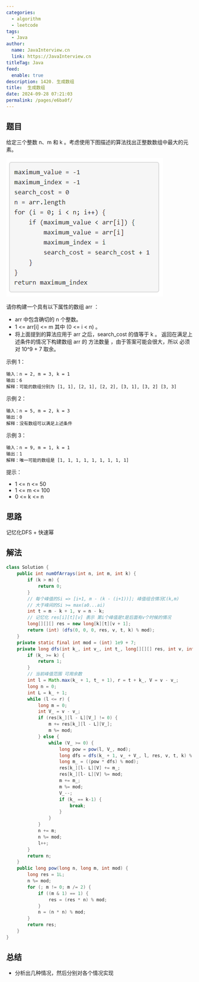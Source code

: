 ```yaml
---
categories: 
  - algorithm
  - leetcode
tags: 
  - Java
author: 
  name: JavaInterview.cn
  link: https://JavaInterview.cn
titleTag: Java
feed: 
  enable: true
description: 1420. 生成数组
title:  生成数组
date: 2024-09-28 07:21:03
permalink: /pages/e6ba0f/
---
```


## 题目
给定三个整数 n、m 和 k 。考虑使用下图描述的算法找出正整数数组中最大的元素。

![1420e.png](../../../media/pictures/leetcode/1420e.png)

请你构建一个具有以下属性的数组 arr ：

* arr 中包含确切的 n 个整数。
* 1 <= arr[i] <= m 其中 (0 <= i < n) 。
* 将上面提到的算法应用于 arr 之后，search_cost 的值等于 k 。
返回在满足上述条件的情况下构建数组 arr 的 方法数量 ，由于答案可能会很大，所以 必须 对 10^9 + 7 取余。



示例 1：

    输入：n = 2, m = 3, k = 1
    输出：6
    解释：可能的数组分别为 [1, 1], [2, 1], [2, 2], [3, 1], [3, 2] [3, 3]
示例 2：

    输入：n = 5, m = 2, k = 3
    输出：0
    解释：没有数组可以满足上述条件
示例 3：

    输入：n = 9, m = 1, k = 1
    输出：1
    解释：唯一可能的数组是 [1, 1, 1, 1, 1, 1, 1, 1, 1]


提示：

* 1 <= n <= 50
* 1 <= m <= 100
* 0 <= k <= n


## 思路
记忆化DFS + 快速幂



## 解法
```java
class Solution {
    public int numOfArrays(int n, int m, int k) {
        if (k > m) {
            return 0;
        }
        // 每个峰值的Si => [i+1, m - (k - (i+1))]; 峰值组合情况C(k,m)
        // 大于峰间的Si >= max(a0...ai)
        int t = m - k + 1, v = n - k;
        // 记忆化 res[i][t][v] 表示 第i个峰值是t是后面有v个时候的情况
        long[][][] res = new long[k][t][v + 1];
        return (int) (dfs(0, 0, 0, res, v, t, k) % mod);
    }
    private static final int mod = (int) 1e9 + 7;
    private long dfs(int k_, int v_, int t_, long[][][] res, int v, int t, int k) {
        if (k_ >= k) {
            return 1;
        }
        // 当前峰值范围 可用余数
        int l = Math.max(k_ + 1, t_ + 1), r = t + k_, V = v - v_;
        long n = 0;
        int L = k_ + 1;
        while (l <= r) {
            long m = 0;
            int V_ = v - v_;
            if (res[k_][l - L][V_] != 0) {
                m += res[k_][l - L][V_];
                m %= mod;
            } else {
                while (V_ >= 0) {
                    long pow = pow(l, V_, mod);
                    long dfs = dfs(k_ + 1, v_ + V_, l, res, v, t, k) % mod;
                    long m_ = ((pow * dfs) % mod);
                    res[k_][l- L][V] += m_;
                    res[k_][l- L][V] %= mod;
                    m += m_;
                    m %= mod;
                    V_--;
                    if (k_ == k-1) {
                        break;
                    }
                }
            }
            n += m;
            n %= mod;
            l++;
        }
        return n;
    }
    public long pow(long n, long m, int mod) {
        long res = 1L;
        n %= mod;
        for (; m != 0; m /= 2) {
            if ((m & 1) == 1) {
                res = (res * n) % mod;
            }
            n = (n * n) % mod;
        }
        return res;
    }
}

```

## 总结

- 分析出几种情况，然后分别对各个情况实现 
